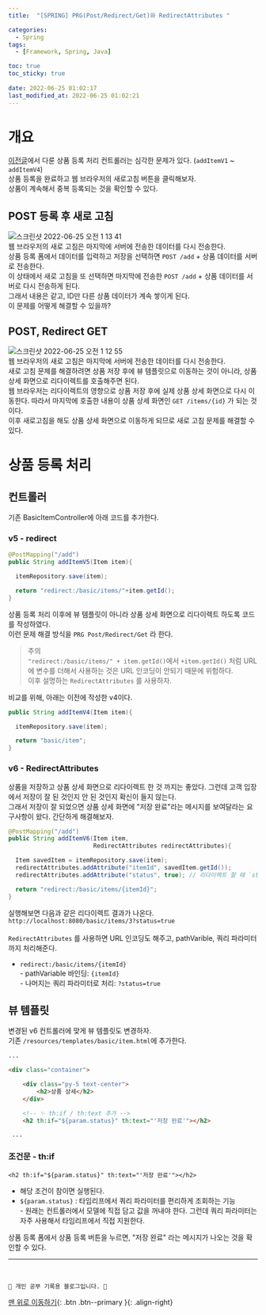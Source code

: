 ```yaml
---
title:  "[SPRING] PRG(Post/Redirect/Get)와 RedirectAttributes "

categories:
  - Spring
tags:
  - [Framework, Spring, Java]

toc: true
toc_sticky: true
 
date: 2022-06-25 01:02:17
last_modified_at: 2022-06-25 01:02:21
---
```


# 개요
[이전글](https://minju412.github.io/spring/24/)에서 다룬 상품 등록 처리 컨트롤러는 심각한 문제가 있다. (`addItemV1` ~ `addItemV4`)<br>
상품 등록을 완료하고 웹 브라우저의 새로고침 버튼을 클릭해보자.<br>
상품이 계속해서 중복 등록되는 것을 확인할 수 있다.

## POST 등록 후 새로 고침
![스크린샷 2022-06-25 오전 1 13 41](https://user-images.githubusercontent.com/59405576/175575414-11dcf445-eaf2-44e9-9164-6b93333961a5.png)<br>
웹 브라우저의 새로 고침은 마지막에 서버에 전송한 데이터를 다시 전송한다.<br>
상품 등록 폼에서 데이터를 입력하고 저장을 선택하면 `POST /add` + 상품 데이터를 서버로 전송한다.<br>
이 상태에서 새로 고침을 또 선택하면 마지막에 전송한 `POST /add` + 상품 데이터를 서버로 다시 전송하게 된다.<br>
그래서 내용은 같고, ID만 다른 상품 데이터가 계속 쌓이게 된다.<br>
이 문제를 어떻게 해결할 수 있을까?

## POST, Redirect GET
![스크린샷 2022-06-25 오전 1 12 55](https://user-images.githubusercontent.com/59405576/175575286-b6244a8c-56b8-4fc3-a8e5-650c114791a4.png)<br>
웹 브라우저의 새로 고침은 마지막에 서버에 전송한 데이터를 다시 전송한다.<br>
새로 고침 문제를 해결하려면 상품 저장 후에 뷰 템플릿으로 이동하는 것이 아니라, 상품 상세 화면으로 리다이렉트를 호출해주면 된다.<br>
웹 브라우저는 리다이렉트의 영향으로 상품 저장 후에 실제 상품 상세 화면으로 다시 이동한다. 따라서 마지막에 호출한 내용이 상품 상세 화면인 `GET /items/{id}` 가 되는 것이다.<br>
이후 새로고침을 해도 상품 상세 화면으로 이동하게 되므로 새로 고침 문제를 해결할 수 있다.

# 상품 등록 처리
## 컨트롤러
기존 BasicItemController에 아래 코드를 추가한다.
### v5 - redirect
```java
@PostMapping("/add")
public String addItemV5(Item item){

  itemRepository.save(item);

  return "redirect:/basic/items/"+item.getId();
}
```
상품 등록 처리 이후에 뷰 템플릿이 아니라 상품 상세 화면으로 리다이렉트 하도록 코드를 작성하였다. <br>
이런 문제 해결 방식을 `PRG Post/Redirect/Get` 라 한다.

> 주의<br>
`"redirect:/basic/items/" + item.getId()`에서 `+item.getId()` 처럼 URL에 변수를 더해서 사용하는 것은 URL 인코딩이 안되기 때문에 위험하다. <br>
이후 설명하는 `RedirectAttributes` 를 사용하자.

비교를 위해, 아래는 이전에 작성한 v4이다.
```java
public String addItemV4(Item item){

  itemRepository.save(item);

  return "basic/item";
}
```

### v6 - RedirectAttributes
상품을 저장하고 상품 상세 화면으로 리다이렉트 한 것 까지는 좋았다. 그런데 고객 입장에서 저장이 잘 된 것인지 안 된 것인지 확신이 들지 않는다. <br>
그래서 저장이 잘 되었으면 상품 상세 화면에 "저장 완료"라는 메시지를 보여달라는 요구사항이 왔다. 간단하게 해결해보자.<br>
```java
@PostMapping("/add")
public String addItemV6(Item item,
                        RedirectAttributes redirectAttributes){

  Item savedItem = itemRepository.save(item);
  redirectAttributes.addAttribute("itemId", savedItem.getId());
  redirectAttributes.addAttribute("status", true); // 리다이렉트 할 때 `status=true`를 추가한다. -> 뷰 템플릿에서 이 값이 있으면, '저장 완료' 메시지를 출력한다.

  return "redirect:/basic/items/{itemId}";
}
```
실행해보면 다음과 같은 리다이렉트 결과가 나온다. <br>
`http://localhost:8080/basic/items/3?status=true`<br><br>
`RedirectAttributes` 를 사용하면 URL 인코딩도 해주고, pathVarible, 쿼리 파라미터까지 처리해준다.
- `redirect:/basic/items/{itemId}`<br>- pathVariable 바인딩: `{itemId}`<br>- 나머지는 쿼리 파라미터로 처리: `?status=true`

## 뷰 템플릿
변경된 v6 컨트롤러에 맞게 뷰 템플릿도 변경하자.<br>
기존 `/resources/templates/basic/item.html`에 추가한다.
```html
...

<div class="container">

    <div class="py-5 text-center">
        <h2>상품 상세</h2>
    </div>

    <!-- ✨ th:if / th:text 추가 -->
    <h2 th:if="${param.status}" th:text="'저장 완료'"></h2>

 ...
```
### 조건문 - th:if
`<h2 th:if="${param.status}" th:text="'저장 완료'"></h2>`
- 해당 조건이 참이면 실행된다.
- `${param.status}` : 타임리프에서 쿼리 파라미터를 편리하게 조회하는 기능<br>- 원래는 컨트롤러에서 모델에 직접 담고 값을 꺼내야 한다. 그런데 쿼리 파라미터는 자주 사용해서 타임리프에서 직접 지원한다.

상품 등록 폼에서 상품 등록 버튼을 누르면, "저장 완료" 라는 메시지가 나오는 것을 확인할 수 있다. <br>










***
<br>

    💛 개인 공부 기록용 블로그입니다. 👻

[맨 위로 이동하기](#){: .btn .btn--primary }{: .align-right}